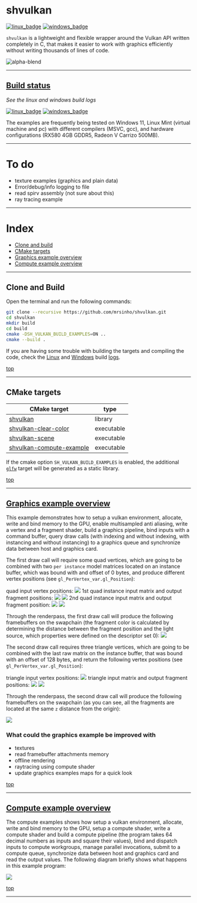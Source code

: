 # shvulkan

[![linux_badge](.shci/linux/exit_code.svg)](.shci/linux/log.md)
[![windows_badge](.shci/windows/exit_code.svg)](.shci/windows/log.md)

`shvulkan` is a lightweight and flexible wrapper around the Vulkan API written completely in C, that makes it easier to work with graphics efficiently without writing thousands of lines of code.

![alpha-blend](examples/capture/alpha-blending.png)

---

## [Build status](https://github.com/MrSinho/ShVulkan/tree/main/.shci) 

_See the linux and windows build logs_

[![linux_badge](.shci/linux/exit_code.svg)](.shci/linux/log.md)
[![windows_badge](.shci/windows/exit_code.svg)](.shci/windows/log.md)

The examples are frequently being tested on Windows 11, Linux Mint (virtual machine and pc) with different compilers (MSVC, gcc), and hardware configurations (RX580 4GB GDDR5, Radeon V Carrizo 500MB).

---

# To do
 * texture examples (graphics and plain data)
 * Error/debug/info logging to file
 * read spirv assembly (not sure about this)
 * ray tracing example

---

# Index
* [Clone and build](#clone-and-build)
* [CMake targets](#cmake-targets)
* [Graphics example overview](#graphics-example-overview)
* [Compute example overview](#compute-example-overview)

---

## Clone and Build
Open the terminal and run the following commands:
```bash
git clone --recursive https://github.com/mrsinho/shvulkan.git
cd shvulkan
mkdir build
cd build
cmake -DSH_VULKAN_BUILD_EXAMPLES=ON ..
cmake --build .
```

If you are having some trouble with building the targets and compiling the code, check the [Linux](https://github.com/MrSinho/shvulkan/blob/main/.shci/linux-log.md) and [Windows](https://github.com/MrSinho/shvulkan/blob/main/.shci/windows-log.md) build [logs](https://github.com/MrSinho/shvulkan/blob/main/.shci).

[top](#shvulkan)

---

## CMake targets

| CMake target                                                | type       |
|-------------------------------------------------------------|------------|
| [shvulkan](../ShVulkan/index)                       	      | library    |
| [shvulkan-clear-color](examples/src/graphics/clear-color.c) | executable |
| [shvulkan-scene](#graphics-example-overview)                | executable |
| [shvulkan-compute-example](#compute-example-overview)       | executable |

If the cmake option `SH_VULKAN_BUILD_EXAMPLES` is enabled, the additional [`glfw`](https://github.com/glfw/glfw) target will be generated as a static library.

[top](#shvulkan)

---

## [Graphics example overview](examples/src/graphics/scene.c)

This example demonstrates how to setup a vulkan environment, allocate, write and bind memory to the GPU, enable multisampled anti aliasing, write a vertex and a fragment shader, build a graphics pipeline, bind inputs with a command buffer, query draw calls (with indexing and without indexing, with instancing and without instancing) to a graphics queue and synchronize data between host and graphics card.

The first draw call will require some quad vertices, which are going to be combined with two `per instance` model matrices located on an instance buffer, which was bound with and offset of 0 bytes, and produce different vertex positions (see `gl_PerVertex_var.gl_Position`):

quad input vertex positions:
![](examples/capture/quads%20in.PNG)
1st quad instance input matrix and output fragment positions:
![](examples/capture/1st%20quad%20inout.PNG)
![](examples/capture/1st%20quad%20out.PNG)
2nd quad instance input matrix and output fragment position:
![](examples/capture/2nd%20quad%20inout.PNG)
![](examples/capture/2nd%20quad%20out.PNG)

Through the renderpass, the first draw call will produce the following framebuffers on the swapchain (the fragment color is calculated by determining the distance between the fragment position and the light source, which properties were defined on the descriptor set 0):
![](examples/capture/1st%20draw%20call.PNG)

The second draw call requires three triangle vertices, which are going to be combined with the last raw matrix on the instance buffer, that was bound with an offset of 128 bytes, and return the following vertex positions (see `gl_PerVertex_var.gl_Position`):

triangle input vertex positions: 
![](examples/capture/triangle%20in.PNG)
triangle input matrix and output fragment positions:
![](examples/capture/triangle%20inout.PNG)
![](examples/capture/triangle%20out.PNG)

Through the renderpass, the second draw call will produce the following framebuffers on the swapchain (as you can see, all the fragments are located at the same `z` distance from the origin):

![](examples/capture/2nd%20draw%20call.PNG)

### What could the graphics example be improved with

* textures
* read framebuffer attachments memory
* offline rendering
* raytracing using compute shader
* update graphics examples maps for a quick look 

[top](#shvulkan)

---

## [Compute example overview](examples/src/compute/power-numbers.c)

The compute examples shows how setup a vulkan environment, allocate, write and bind memory to the GPU, setup a compute shader, write a compute shader and build a compute pipeline (the program takes 64 decimal numbers as inputs and square their values), bind and dispatch inputs to compute workgroups, manage parallel invocations, submit to a compute queue, synchronize data between host and graphics card and read the output values. The following diagram briefly shows what happens in this example program:

[![](examples/diagrams/shvulkan%20compute.drawio.svg)](examples/diagrams/shvulkan%20compute.drawio.svg)

[top](#shvulkan)
 
---
